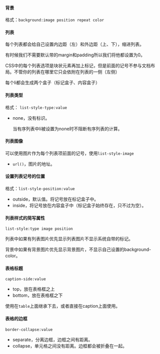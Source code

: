 #### 背景

格式：`background:image position repeat color`



####  列表

每个列表都会给自己设置内边距（左）和外边距（上、下），缩进列表。

有时候我们不需要默认带的margin和padding所以我们将他都设置为0。



CSS中的每个列表选项是块状元素再加上标记，但是前面的记号不参与文档布局。不管你的列表在哪里它只会依附在列表的一侧（左侧）

每个li都会生成两个盒子（标记盒子、内容盒子）



#### 列表类型

格式： `list-style-type:value`

* none，没有标识。

  当有序列表中li被设置为none时不阻断有序列表的计算。

#### 列表图像

可以使用图片作为每个列表项前面的记号，使用`list-style-image`

* `url()`，图片的地址。

#### 设置列表记号的位置

格式：`list-style-position:value`

* outside，默认值。将记号放在标记盒子中。
* inside，将记号放在内容盒子中（标记盒子始终存在，只不过为空）。



#### 列表样式的简写属性

`list-style:type image position`

列表中如果有列表图片优先显示列表图片不显示系统自带的标记。

背景中如果有背景图片优先显示背景图片，不显示自己设置的background-color。



#### 表格标题

`caption-side:value`

* top，放在表格框之上
* bottom，放在表格框之下

使用在`table`上面继承下去，或者直接在caption上面使用。



#### 表格的边框

`border-collapse:value`

* separate，分离边框，边框之间有距离。
* collapse，单元格之间没有距离。边框都会被折叠在一起。

